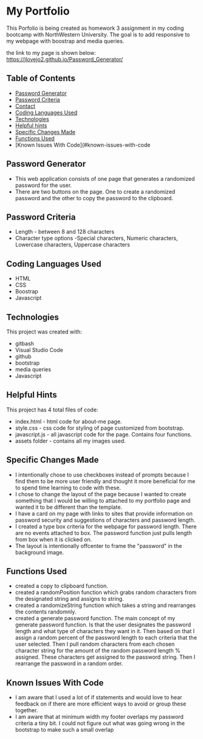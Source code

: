 # My Portfolio
This Porfolio is being created as homework 3 assignment in my coding bootcamp with NorthWestern University. The goal is to add responsive to my webpage with boostrap and media queries.

the link to my page is shown below:
https://jlovejo2.github.io/Password_Generator/

## Table of Contents
* [Password Generator](#password-generator)
* [Password Criteria](#password-criteria)
* [Contact](#contact)
* [Coding Languages Used](#coding-languages-used)
* [Technologies](#technologies)
* [Helpful hints](#helpful-hints)
* [Specific Changes Made](#specific-changes-made)
* [Functions Used](#functions-used)
* [Known Issues With Code](#known-issues-with-code

## Password Generator
* This web application consists of one page that generates a randomized password for the user.
* There are two buttons on the page.  One to create a randomized password and the other to copy the password to the clipboard.

## Password Criteria	
* Length - between 8 and 128 characters
* Character type options -Special characters, Numeric characters, Lowercase characters, Uppercase characters

## Coding Languages Used
* HTML
* CSS
* Boostrap
* Javascript

## Technologies
This project was created with:
* gitbash
* Visual Studio Code
* github
* bootstrap
* media queries
* Javascript

## Helpful Hints
This project has 4 total files of code:
* index.html - html code for about-me page.
* style.css - css code for styling of page customized from bootstrap.
* javascript.js - all javascript code for the page. Contains four functions.
* assets folder - contains all my images used.

## Specific Changes Made
* I intentionally chose to use checkboxes instead of prompts because I find them to be more user friendly and thought it more beneficial for me to spend time learning to code with these.
* I chose to change the layout of the page because I wanted to create something that I would be willing to attached to my portfolio page and wanted it to be different than the template.
* I have a card on my page with links to sites that provide information on password security and suggestions of characters and password length.
* I created a type box criteria for the webpage for password length.  There are no events attached to box.  The password function just pulls length from box when it is clicked on.
* The layout is intentionally offcenter to frame the "password" in the background image.

## Functions Used
* created a copy to clipboard function.
* created a randomPosition function which grabs random characters from the designated string and assigns to string.
* created a randomizeString function which takes a string and rearranges the contents randomnly.
* created a generate password function.  The main concept of my generate password function.  Is that the user designates the password length and what type of characters they want in it. 
   Then based on that I assign a random percent of the password length to each criteria that the user selected.  Then I pull random characters from each chosen character string for the 
   amount of the random password length % assigned.  These characters get assigned to the password string.  Then I rearrange the password in a random order. 

## Known Issues With Code
* I am aware that I used a lot of if statements and would love to hear feedback on if there are more efficient ways to avoid or group these together.
* I am aware that at minimum width my footer overlaps my password criteria a tiny bit.  I could not figure out what was going wrong in the bootstrap to make such a small overlap


